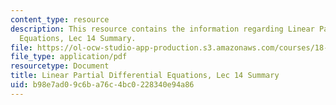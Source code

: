 ```yaml
---
content_type: resource
description: This resource contains the information regarding Linear Partial Differential
  Equations, Lec 14 Summary.
file: https://ol-ocw-studio-app-production.s3.amazonaws.com/courses/18-303-linear-partial-differential-equations-analysis-and-numerics-fall-2014/b98e7ad09c6ba76c4bc0228340e94a86_MIT18_303F14_Lecture14.pdf
file_type: application/pdf
resourcetype: Document
title: Linear Partial Differential Equations, Lec 14 Summary
uid: b98e7ad0-9c6b-a76c-4bc0-228340e94a86
---
```

